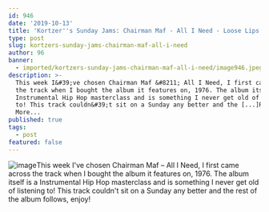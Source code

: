 ```yaml
---
id: 946
date: '2019-10-13'
title: 'Kortzer''s Sunday Jams: Chairman Maf - All I Need - Loose Lips'
type: post
slug: kortzers-sunday-jams-chairman-maf-all-i-need
author: 96
banner:
  - imported/kortzers-sunday-jams-chairman-maf-all-i-need/image946.jpeg
description: >-
  This week I&#39;ve chosen Chairman Maf &#8211; All I Need, I first came across
  the track when I bought the album it features on, 1976. The album itself is a
  Instrumental Hip Hop masterclass and is something I never get old of listening
  to! This track couldn&#39;t sit on a Sunday any better and the [...]Read
  More...
published: true
tags:
  - post
featured: false
---
```

![image](../imported/kortzers-sunday-jams-chairman-maf-all-i-need/image946.jpeg)This week I've chosen Chairman Maf – All I Need, I first came across the track when I bought the album it features on, 1976. The album itself is a Instrumental Hip Hop masterclass and is something I never get old of listening to! This track couldn't sit on a Sunday any better and the rest of the album follows, enjoy!